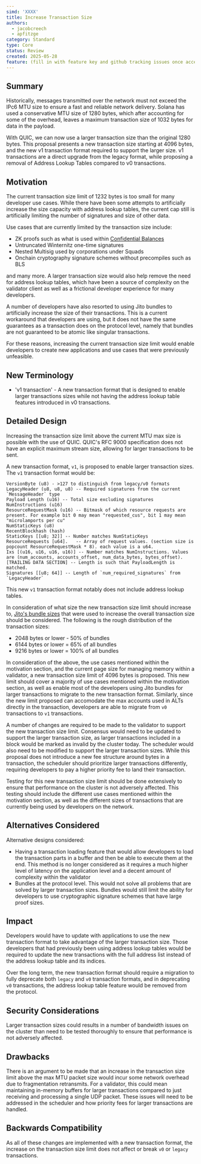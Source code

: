 ```yaml
---
simd: 'XXXX'
title: Increase Transaction Size
authors:
  - jacobcreech
  - apfitzge
category: Standard
type: Core
status: Review
created: 2025-05-28
feature: (fill in with feature key and github tracking issues once accepted)
---
```


## Summary

Historically, messages transmitted over the network must not exceed the IPc6 MTU
size to ensure a fast and reliable network delivery. Solana has used a 
conservative MTU size of 1280 bytes, which after accounting for some of the
overhead, leaves a maximum transaction size of 1032 bytes for data in the
payload.

With QUIC, we can now use a larger transaction size than the original 1280
bytes. This proposal presents a new transaction size starting at 4096 bytes,
and the new v1 transaction format required to support the larger size. v1 
transactions are a direct upgrade from the legacy format, while proposing 
a removal of Address Lookup Tables compared to v0 transactions.

## Motivation

The current transaction size limit of 1232 bytes is too small for many
developer use cases. While there have been some attempts to artificially
increase the size capacity with address lookup tables, the current cap 
still is artificially limiting the number of signatures and size of other data.

Use cases that are currently limited by the transaction size include:

- ZK proofs such as what is used within [Confidential Balances](https://www.solana-program.com/docs/confidential-balances/zkps)
- Untruncated Winternitz one-time signatures
- Nested Multisig used by corporations under Squads
- Onchain cryptography signature schemes without precompiles such as BLS

and many more. A larger transaction size would also help remove the need for
address lookup tables, which have been a source of complexity on the validator
client as well as a frictional developer experience for many developers.

A number of developers have also resorted to using Jito bundles to artificially
increase the size of their transactions. This is a current workaround that 
developers are using, but it does not have the same guarantees as a transaction
does on the protocol level, namely that bundles are not guaranteed to be atomic 
like singular transactions.

For these reasons, increasing the current transaction size limit would enable 
developers to create new applications and use cases that were previously
unfeasible.

## New Terminology

- 'v1 transaction' - A new transaction format that is designed to enable larger
  transactions sizes while not having the address lookup table features 
  introduced in v0 transactions.

## Detailed Design

Increasing the transaction size limit above the current MTU max size is possible
with the use of QUIC. QUIC's RFC 9000 specification does not have an explicit
maximum stream size, allowing for larger transactions to be sent.

A new transaction format, `v1`, is proposed to enable larger transaction sizes.
The `v1` transaction format would be:

```
VersionByte (u8) - >127 to distinguish from legacy/v0 formats
LegacyHeader (u8, u8, u8) -- Required signatures from the current `MessageHeader` type
Payload Length (u16) -- Total size excluding signatures
NumInstructions (u16)
ResourceRequestMask (u16) -- Bitmask of which resource requests are present. For example bit 0 may mean "requested_cus", bit 1 may mean "microlamports per cu"
NumStaticKeys (u8)
RecentBlockhash (hash)
StaticKeys [[u8; 32]] -- Number matches NumStaticKeys
ResourceRequests [u64].   -- Array of request values. (section size is popcount ResourceRequestMask * 8). each value is a u64.
Ixs [(u16, u16, u16, u16)] -- Number matches NumInstructions. Values are (num_accounts, accounts_offset, num_data_bytes, bytes_offset).
[TRAILING DATA SECTION] -- Length is such that PayloadLength is matched.
Signatures [[u8; 64]] -- Length of `num_required_signatures` from `LegacyHeader`
```

This new `v1` transaction format notably does not include address lookup tables.

In consideration of what size the new transaction size limit should increase to,
[Jito's bundle sizes](https://jitolabs.grafana.net/dashboard/snapshot/ISnwjbxw02UBLrj1xy4n4dFkAPyZ46ll?orgId=0&from=2025-05-30T18:45:00.000Z&to=2025-05-30T21:45:00.000Z&timezone=utc&var-cluster=mainnet&var-region=$__all&viewPanel=panel-40&inspect=panel-40&inspectTab=data) that were used to increase the overall transaction size
should be considered. The following is the rough distribution of the transaction
sizes:

- 2048 bytes or lower - 50% of bundles
- 6144 bytes or lower = 65% of all bundles
- 9216 bytes or lower = 100% of all bundles

In consideration of the above, the use cases mentioned within the motivation
section, and the current page size for managing memory within a validator, a new
transaction size limit of 4096 bytes is proposed. This new limit should cover a
majority of use cases mentioned within the motivation section, as well as enable
most of the developers using Jito bundles for larger transactions to migrate to
the new transaction format. Similarly, since the new limit proposed can 
accomodate the max accounts used in ALTs directly in the transaction, developers
are able to migrate from `v0` transactions to `v1` transactions.

A number of changes are required to be made to the validator to support the new
transaction size limit. Consensus would need to be updated to support the larger
transaction size, as larger transactions included in a block would be marked as
invalid by the cluster today. The scheduler would also need to be modified to 
support the larger transaction sizes. While this proposal does not introduce a
new fee structure around bytes in a transaction, the scheduler should prioritize
larger transactions differently, requiring developers to pay a higher priority
fee to land their transaction.

Testing for this new transaction size limit should be done extensively to ensure
that performance on the cluster is not adversely affected. This testing should
include the different use cases mentioned within the motivation section, as well
as the different sizes of transactions that are currently being used by 
developers on the network.

## Alternatives Considered

Alternative designs considered:

- Having a transaction loading feature that would allow developers to load
  the transaction parts in a buffer and then be able to execute them at the end.
  This method is no longer considered as it requires a much higher level of
  latency on the application level and a decent amount of complexity within
  the validator
- Bundles at the protocol level. This would not solve all problems that are
  solved by larger transaction sizes. Bundles would still limit the ability for
  developers to use cryptographic signature schemes that have large proof sizes.

## Impact

Developers would have to update with applications to use the new transaction
format to take advantage of the larger transaction size. Those developers that
had previously been using address lookup tables would be required to update
the new transactions with the full address list instead of the address lookup
table and its indices.

Over the long term, the new transaction format should require a migration to
fully deprecate both `legacy` and `v0` transaction formats, and in deprecating 
`v0` transactions, the address lookup table feature would be removed from the
protocol.

## Security Considerations

Larger transaction sizes could results in a number of bandwidth issues on the 
cluster than need to be tested thoroughly to ensure that performance is not
adversely affected.

## Drawbacks 

There is an argument to be made that an increase in the transaction size limit
above the max MTU packet size would incur some network overhead due to
fragmentation retransmits. For a validator, this could mean maintaining
in-memory buffers for larger transactions compared to just receiving and
processing a single UDP packet. These issues will need to be addressed in the
scheduler and how priority fees for larger transactions are handled.

## Backwards Compatibility

As all of these changes are implemented with a new transaction format, the
increase on the transaction size limit does not affect or break `v0` or `legacy`
transactions.
